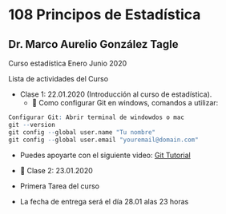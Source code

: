 # 108 Principos de Estadística
## Dr. Marco Aurelio González Tagle

Curso estadística Enero Junio 2020

Lista de actividades del Curso 

+ Clase 1: 22.01.2020 (Introducción al curso de estadística).
  + :dart: Como configurar Git en windows, comandos a utilizar:
  

```r 
Configurar Git: Abrir terminal de windowdos o mac
git --version
git config --global user.name "Tu nombre"
git config --global user.email "youremail@domain.com"
``` 

  + Puedes apoyarte con el siguiente video: [Git Tutorial](https://youtu.be/HVsySz-h9r4?t=238)

+ :paperclip: Clase 2: 23.01.2020
+ Primera Tarea del curso
+ La fecha de entrega será el día 28.01 alas 23 horas

